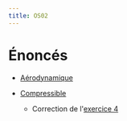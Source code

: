 ```yaml
---
title: OS02
---
```


# Énoncés

* [Aérodynamique](aero.pdf)
* [Compressible](comp.pdf)

	- Correction de l'[exercice 4](20201106.html)

